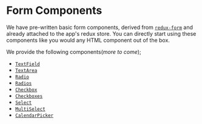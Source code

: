 # Form Components

We have pre-written basic form components, derived from [`redux-form`](https://redux-form.com/7.4.2/) and already attached to the app's redux store. You can directly start using these components like you would any HTML component out of the box.

We provide the following components(_more to come_);

- [`TextField`](components/TextField/index.md)
- [`TextArea`](components/TextArea/index.md)
- [`Radio`](components/Radio/index.md)
- [`Radios`](components/Radios/index.md)
- [`Checkbox`](components/Checkbox/index.md)
- [`Checkboxes`](components/Checkboxes/index.md)
- [`Select`](components/Select/index.md)
- [`MultiSelect`](components/MultiSelect/index.md)
- [`CalendarPicker`](components/CalendarPicker/index.md)
